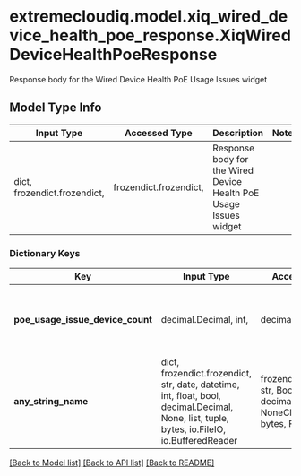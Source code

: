 # extremecloudiq.model.xiq_wired_device_health_poe_response.XiqWiredDeviceHealthPoeResponse

Response body for the Wired Device Health PoE Usage Issues widget

## Model Type Info
Input Type | Accessed Type | Description | Notes
------------ | ------------- | ------------- | -------------
dict, frozendict.frozendict,  | frozendict.frozendict,  | Response body for the Wired Device Health PoE Usage Issues widget | 

### Dictionary Keys
Key | Input Type | Accessed Type | Description | Notes
------------ | ------------- | ------------- | ------------- | -------------
**poe_usage_issue_device_count** | decimal.Decimal, int,  | decimal.Decimal,  | The total number of devices with PoE usage issues | [optional] value must be a 64 bit integer
**any_string_name** | dict, frozendict.frozendict, str, date, datetime, int, float, bool, decimal.Decimal, None, list, tuple, bytes, io.FileIO, io.BufferedReader | frozendict.frozendict, str, BoolClass, decimal.Decimal, NoneClass, tuple, bytes, FileIO | any string name can be used but the value must be the correct type | [optional]

[[Back to Model list]](../../README.md#documentation-for-models) [[Back to API list]](../../README.md#documentation-for-api-endpoints) [[Back to README]](../../README.md)


